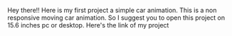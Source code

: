 Hey there!! 
Here is my first project a simple car animation.
This is a non responsive moving car animation.
So I suggest you to open this project on 15.6 inches pc or desktop.
Here's the link of my project 
